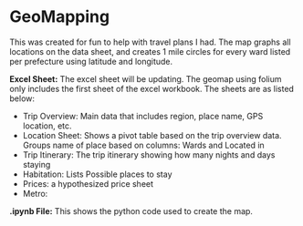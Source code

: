 # GeoMapping
This was created for fun to help with travel plans I had. The map graphs all locations on the data sheet, and creates 1 mile circles for every ward listed per prefecture using latitude and longitude. 

**Excel Sheet:**
The excel sheet will be updating. The geomap using folium only includes the first sheet of the excel workbook. The sheets are as listed below:
  - Trip Overview: Main data that includes region, place name, GPS location, etc. 
  - Location Sheet: Shows a pivot table based on the trip overview data. Groups name of place based on columns: Wards and Located in
  - Trip Itinerary: The trip itinerary showing how many nights and days staying
  - Habitation: Lists Possible places to stay  
  - Prices: a hypothesized price sheet 
  - Metro: 

**.ipynb File:**
This shows the python code used to create the map. 
